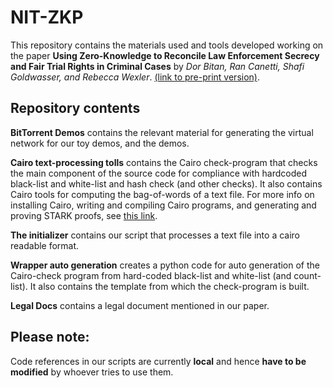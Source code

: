 # NIT-ZKP

This repository contains the materials used and tools developed working on the paper **Using Zero-Knowledge to Reconcile Law Enforcement Secrecy and Fair Trial Rights in Criminal Cases** by _Dor Bitan, Ran Canetti, Shafi Goldwasser, and Rebecca Wexler_. [(link to pre-print version)](https://papers.ssrn.com/sol3/papers.cfm?abstract_id=4074315).


## Repository contents

**BitTorrent Demos** contains the relevant material for generating the virtual network for our toy demos, and the demos. 


**Cairo text-processing tolls** contains the Cairo check-program that checks the main component of the source code for compliance with hardcoded black-list and white-list and hash check (and other checks).  It also contains Cairo tools for computing the bag-of-words of a text file. For more info on installing Cairo, writing and compiling Cairo programs, and generating and proving STARK proofs, see [this link](https://www.cairo-lang.org/).


**The initializer** contains our script that processes a text file into a cairo readable format. 


**Wrapper auto generation** creates a python code for auto generation of the Cairo-check program from hard-coded black-list and white-list (and count-list). It also contains the template from which the check-program is built. 


**Legal Docs** contains a legal document mentioned in our paper. 

## Please note:
Code references in our scripts are currently **local** and hence **have to be modified** by whoever tries to use them. 



